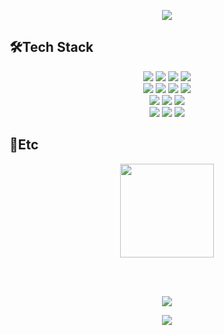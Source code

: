 <p align="center">
<img src="https://capsule-render.vercel.app/api?type=waving&color=gradient&height=200&section=header&text=Kdelphinus's%20Github%20Profile&fontSize=50&fontColor=ffffff">
</p>


## 🛠️Tech Stack

<div align="center">
<img src="https://img.shields.io/badge/Python-3776AB?style=badge&logo=python&logoColor=white">
<img src="https://img.shields.io/badge/C-A8B9CC?style=badge&logo=c&logoColor=white">
<img src="https://img.shields.io/badge/C++-00599C?style=badge&logo=cplusplus&logoColor=white">
<img src="https://img.shields.io/badge/Markdown-000000?style=badge&logo=markdown&logoColor=white">
</div>

<div align="center">
  <img src="https://img.shields.io/badge/Docker-2496ED?style=badge&logo=docker&logoColor=white">
  <img src="https://img.shields.io/badge/Kubernetes-326CE5?style=badge&logo=kubernetes&logoColor=white">
  <img src="https://img.shields.io/badge/Django-092E20?style=badge&logo=django&logoColor=white">
  <img src="https://img.shields.io/badge/MySql-4479A1?style=badge&logo=mysql&logoColor=white">
</div>

<div align="center">
  <img src="https://img.shields.io/badge/JetBrains_IDE-000000?style=badge&logo=jetbrains&logoColor=white">
  <img src="https://img.shields.io/badge/Visual Studio Code-007ACC?style=badge&logo=visualstudiocode&logoColor=white">
  <img src="https://img.shields.io/badge/Jupyter-F37626?style=badge&logo=jupyter&logoColor=white">
</div>

<div align="center">
  <img src="https://img.shields.io/badge/aws-232F3E?style=badge&logo=Amazon Web Services&logoColor=white">
  <img src="https://img.shields.io/badge/Jira-0052CC?style=badge&logo=jira&logoColor=white">
  <img src="https://img.shields.io/badge/Slack-4A154B?style=badge&logo=slack&logoColor=white">
</div>



## 📌Etc

<div align="center">
<img height="150em" src="http://mazassumnida.wtf/api/v2/generate_badge?boj=kmj951015">
</div>

<br></br>

<p align="center">
<a href="https://hits.seeyoufarm.com"><img src="https://hits.seeyoufarm.com/api/count/incr/badge.svg?url=https%3A%2F%2Fgithub.com%2FKdelphinus%2Fhit-counter&count_bg=%233D86C8&title_bg=%23555555&icon=github.svg&icon_color=%23E7E7E7&title=Kdelphinus&edge_flat=false"/></a>
</p>

<p align="center">
<img src="https://capsule-render.vercel.app/api?type=rect&color=gradient&height=40&section=footer" >
</p>
